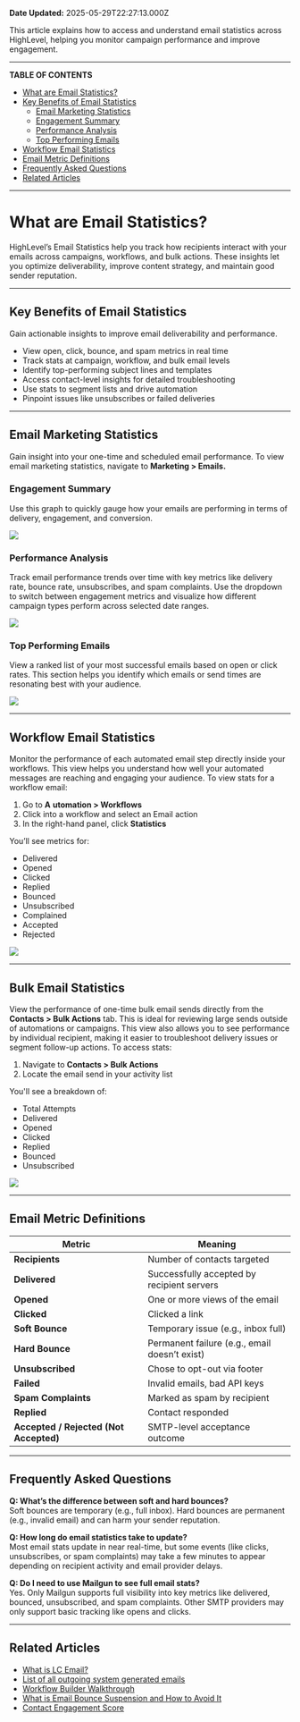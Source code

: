 **Date Updated:** 2025-05-29T22:27:13.000Z

This article explains how to access and understand email statistics across HighLevel, helping you monitor campaign performance and improve engagement.

---

**TABLE OF CONTENTS**

* [What are Email Statistics?](#What-are-Email-Statistics?)
* [Key Benefits of Email Statistics](#Key-Benefits-of-Email-Statistics)  
   * [Email Marketing Statistics](#Email-Marketing-Statistics)  
   * [Engagement Summary](#%E2%80%8BEngagement-Summary)  
   * [Performance Analysis](#Performance-Analysis)  
   * [Top Performing Emails](#Top-Performing-Emails)
* [Workflow Email Statistics](#Workflow-Email-Statistics)
* [Email Metric Definitions](#Email-Metric-Definitions)
* [Frequently Asked Questions](#Frequently-Asked-Questions)
* [Related Articles](#Related-Articles)

---

# **What are Email Statistics?**

  
HighLevel’s Email Statistics help you track how recipients interact with your emails across campaigns, workflows, and bulk actions. These insights let you optimize deliverability, improve content strategy, and maintain good sender reputation.

---

## **Key Benefits of Email Statistics**

  
Gain actionable insights to improve email deliverability and performance.  
  
* View open, click, bounce, and spam metrics in real time
* Track stats at campaign, workflow, and bulk email levels
* Identify top-performing subject lines and templates
* Access contact-level insights for detailed troubleshooting
* Use stats to segment lists and drive automation
* Pinpoint issues like unsubscribes or failed deliveries

---

## **Email Marketing Statistics**

  
Gain insight into your one-time and scheduled email performance. To view email marketing statistics, navigate to **Marketing > Emails.**
  
  
### **Engagement Summary**

  
Use this graph to quickly gauge how your emails are performing in terms of delivery, engagement, and conversion.

  
![](https://s3.amazonaws.com/cdn.freshdesk.com/data/helpdesk/attachments/production/155047443663/original/uDOyxXUTTVdB9hcUinOrd8chxwugCgQjng.png?1748532751)

  
### 

### **Performance Analysis**

  
Track email performance trends over time with key metrics like delivery rate, bounce rate, unsubscribes, and spam complaints. Use the dropdown to switch between engagement metrics and visualize how different campaign types perform across selected date ranges.

  
![](https://s3.amazonaws.com/cdn.freshdesk.com/data/helpdesk/attachments/production/155047443908/original/pCFujPNHT4GYiMwU43HXeFAqHz_c0uh8Pg.png?1748532997)

###   

  
### **Top Performing Emails**

  
View a ranked list of your most successful emails based on open or click rates. This section helps you identify which emails or send times are resonating best with your audience.

  
![](https://s3.amazonaws.com/cdn.freshdesk.com/data/helpdesk/attachments/production/155047444373/original/vXEspSdC_ruYOQnmkJpcuHVIardnXpOBaA.png?1748533403)

---

## **Workflow Email Statistics**

  
Monitor the performance of each automated email step directly inside your workflows. This view helps you understand how well your automated messages are reaching and engaging your audience. To view stats for a workflow email:  
  
1. Go to **A** **utomation > Workflows**
2. Click into a workflow and select an Email action
3. In the right-hand panel, click **Statistics**

You’ll see metrics for:  
  
* Delivered
* Opened
* Clicked
* Replied
* Bounced
* Unsubscribed
* Complained
* Accepted
* Rejected

  
![](https://s3.amazonaws.com/cdn.freshdesk.com/data/helpdesk/attachments/production/155047444702/original/Z2UIfHmUNTtgGi2GxUcuPxgzx8BKRHC-yQ.png?1748533775)

---

## **Bulk Email Statistics**

  
View the performance of one-time bulk email sends directly from the **Contacts > Bulk Actions** tab. This is ideal for reviewing large sends outside of automations or campaigns. This view also allows you to see performance by individual recipient, making it easier to troubleshoot delivery issues or segment follow-up actions. To access stats:  
  
1. Navigate to **Contacts > Bulk Actions**
2. Locate the email send in your activity list

  
You'll see a breakdown of:  
  
* Total Attempts
* Delivered
* Opened
* Clicked
* Replied
* Bounced
* Unsubscribed

![](https://s3.amazonaws.com/cdn.freshdesk.com/data/helpdesk/attachments/production/155047448048/original/pbIClbfZb2hQnn3XnsHUAkg5kKK_DObZ2w.png?1748537369)

---

## **Email Metric Definitions**

  
| Metric                                 | Meaning                                       |
| -------------------------------------- | --------------------------------------------- |
| **Recipients**                         | Number of contacts targeted                   |
| **Delivered**                          | Successfully accepted by recipient servers    |
| **Opened**                             | One or more views of the email                |
| **Clicked**                            | Clicked a link                                |
| **Soft Bounce**                        | Temporary issue (e.g., inbox full)            |
| **Hard Bounce**                        | Permanent failure (e.g., email doesn’t exist) |
| **Unsubscribed**                       | Chose to opt-out via footer                   |
| **Failed**                             | Invalid emails, bad API keys                  |
| **Spam Complaints**                    | Marked as spam by recipient                   |
| **Replied**                            | Contact responded                             |
| **Accepted / Rejected (Not Accepted)** | SMTP-level acceptance outcome                 |

---

## **Frequently Asked Questions**

  
**Q: What’s the difference between soft and hard bounces?**  
Soft bounces are temporary (e.g., full inbox). Hard bounces are permanent (e.g., invalid email) and can harm your sender reputation.  
  
**Q: How long do email statistics take to update?**  
Most email stats update in near real-time, but some events (like clicks, unsubscribes, or spam complaints) may take a few minutes to appear depending on recipient activity and email provider delays.

  
**Q: Do I need to use Mailgun to see full email stats?**  
Yes. Only Mailgun supports full visibility into key metrics like delivered, bounced, unsubscribed, and spam complaints. Other SMTP providers may only support basic tracking like opens and clicks.

---

## **Related Articles**

  
* [What is LC Email?](https://help.gohighlevel.com/en/support/solutions/articles/48001220605)
* [List of all outgoing system generated emails](https://help.gohighlevel.com/en/support/solutions/articles/48001209235)
* [Workflow Builder Walkthrough](https://help.gohighlevel.com/en/support/solutions/articles/155000001254)
* [What is Email Bounce Suspension and How to Avoid It](https://help.gohighlevel.com/en/support/solutions/articles/48001214786)
* [Contact Engagement Score](https://help.gohighlevel.com/en/support/solutions/articles/155000001251)
  
  